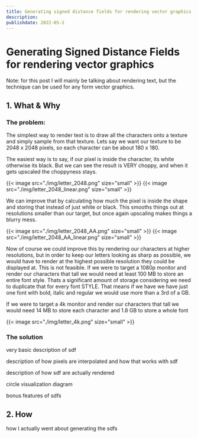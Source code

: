 ```yaml
---
title: Generating signed distance fields for rendering vector graphics
description:
publishdate: 2022-05-2
---
```


# Generating Signed Distance Fields for rendering vector graphics

Note: for this post I will mainly be talking about rendering text, but the technique can be used for any form vector graphics.

## 1. What & Why

### The problem:

The simplest way to render text is to draw all the characters onto a texture and simply sample from that texture. Lets say we want our texture to be 2048 x 2048 pixels, so each character can be about 180 x 180.

The easiest way is to say, if our pixel is inside the character, its white otherwise its black.
But we can see the result is VERY choppy, and when it gets upscaled the choppyness stays.

{{< image src="./img/letter_2048.png" size="small" >}}
{{< image src="./img/letter_2048_linear.png" size="small" >}}

We can improve that by calculating how much the pixel is inside the shape and storing that instead of just white or black.
This smooths things out at resolutions smaller than our target, but once again upscaling makes things a blurry mess.

{{< image src="./img/letter_2048_AA.png" size="small" >}}
{{< image src="./img/letter_2048_AA_linear.png" size="small" >}}


Now of course we could improve this by rendering our characters at higher resolutions, but in order to keep our letters looking as sharp as possible, we would have to render at the highest possible resolution they could be displayed at. 
This is not feasible. If we were to target a 1080p monitor and render our characters that tall we would need at least 100 MB to store an entire font style. Thats a significant amount of storage considering we need to duplicate that for every font STYLE. That means if we have we have just one font with bold, italic and regular we would use more than a 3rd of a GB. 

If we were to target a 4k monitor and render our characters that tall we would need 14 MB to store each character and 1.8 GB to store a whole font

{{< image src="./img/letter_4k.png" size="small" >}}


### The solution

very basic description of sdf

description of how pixels are interpolated and how that works with sdf

description of how sdf are actually rendered

circle visualization diagram

bonus features of sdfs

## 2. How

how I actually went about generating the sdfs


